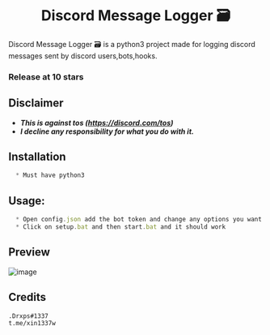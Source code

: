 <h1 align="center">Discord Message Logger 🗃</h1>

Discord Message Logger 🗃 is a python3 project made for logging discord messages sent by discord users,bots,hooks.

### Release at 10 stars

## Disclaimer
* ***This is against tos (https://discord.com/tos)***
* ***I decline any responsibility for what you do with it.***

## Installation

```js
  * Must have python3
```

## Usage:

```js
  * Open config.json add the bot token and change any options you want
  * Click on setup.bat and then start.bat and it should work
```

## Preview

![image](https://user-images.githubusercontent.com/70026238/222917689-03370e6b-9d16-484e-a254-e7973276f93a.png)


## Credits
```
.Drxps#1337
t.me/xin1337w
```
